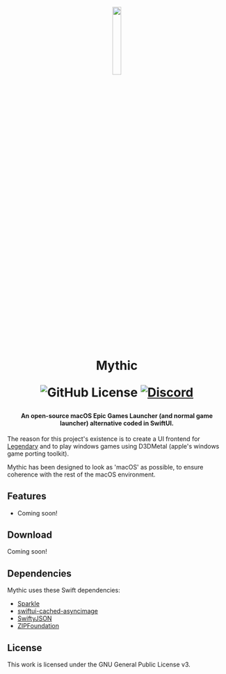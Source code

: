 <h1 align="center">
  <br>
  <a href="https://mythic.blackxfiied.xyz">
    <img src="https://github.com/blackxfiied/Mythic/assets/41133734/8ab23dae-c840-4945-b115-cb421a6b50ae" 
      style="width: 20%; height: 20%;">
  </a>
  
  Mythic
  <!--- Use my repo's license (same as yours) until your repo becomes public --->
  ![GitHub License](https://img.shields.io/github/license/zprolegend007/brunch-mac) 
  [![Discord](https://img.shields.io/discord/1154998702650425397?logo=discord)](https://discord.gg/dvznkkDVUY)
</h1>

<h4 align="center">An open-source macOS Epic Games Launcher (and normal game launcher) alternative coded in SwiftUI.</h4>

The reason for this project's existence is to create a UI frontend for [Legendary](https://github.com/derrod/legendary) and to play windows games using D3DMetal (apple's windows game porting toolkit).

Mythic has been designed to look as 'macOS' as possible, to ensure coherence with the rest of the macOS environment.

## Features

* Coming soon!

## Download

Coming soon!

## Dependencies

Mythic uses these Swift dependencies:

- [Sparkle](https://github.com/sparkle-project/Sparkle)
- [swiftui-cached-asyncimage](https://github.com/lorenzofiamingo/swiftui-cached-async-image)
- [SwiftyJSON](https://github.com/SwiftyJSON/SwiftyJSON)
- [ZIPFoundation](https://github.com/weichsel/ZIPFoundation)

## License

This work is licensed under the GNU General Public License v3.
